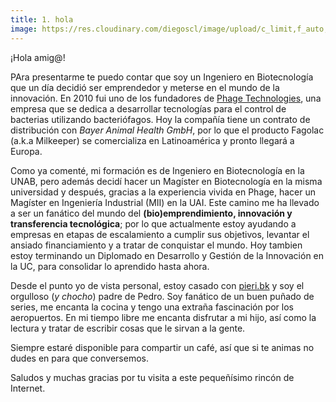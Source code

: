 ```yaml
---
title: 1. hola
image: https://res.cloudinary.com/diegoscl/image/upload/c_limit,f_auto,q_auto/blog/diego.jpg
---
```

¡Hola amig@! 

PAra presentarme te puedo contar que soy un Ingeniero en Biotecnología que un día decidió ser emprendedor y meterse en el mundo de la innovación. En 2010 fui uno de los fundadores de [Phage Technologies](https://pht.cl), una empresa que se dedica a desarrollar tecnologías para el control de bacterias utilizando bacteriófagos. Hoy la compañía tiene un contrato de distribución con _Bayer Animal Health GmbH_, por lo que el producto Fagolac (a.k.a Milkeeper) se comercializa en Latinoamérica y pronto llegará a Europa.

Como ya comenté, mi formación es de Ingeniero en Biotecnología en la UNAB, pero además decidí hacer un Magíster en Biotecnología en la misma universidad y después, gracias a la experiencia vivida en Phage, hacer un Magíster en Ingeniería Industrial (MII) en la UAI. Este camino me ha llevado a ser un fanático del mundo del **(bio)emprendimiento, innovación y transferencia tecnológica**; por lo que actualmente estoy ayudando a empresas en etapas de escalamiento a cumplir sus objetivos, levantar el ansiado financiamiento y a tratar de conquistar el mundo. Hoy tambien estoy terminando un Diplomado en Desarrollo y Gestión de la Innovación en la UC, para consolidar lo aprendido hasta ahora.

Desde el punto yo de vista personal, estoy casado con [pieri.bk](https://www.facebook.com/pieri.bk) y soy el orgulloso (_y chocho_) padre de Pedro. Soy fanático de un buen puñado de series, me encanta la cocina y tengo una extraña fascinación por los aeropuertos. En mi tiempo libre me encanta disfrutar a mi hijo, así como la lectura y tratar de escribir cosas que le sirvan a la gente.

Siempre estaré disponible para compartir un café, así que si te animas no dudes en para que conversemos.

Saludos y muchas gracias por tu visita a este pequeñísimo rincón de Internet.
